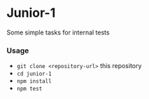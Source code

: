 # Junior-1
Some simple tasks for internal tests

### Usage

* `git clone <repository-url>` this repository
* `cd junior-1`
* `npm install`
* `npm test`
